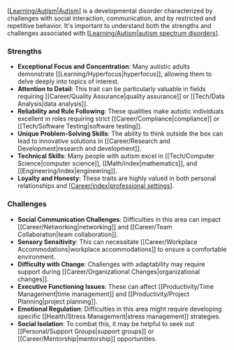 [[Learning/Autism|Autism]] is a developmental disorder characterized by challenges with social interaction, communication, and by restricted and repetitive behavior. It's important to understand both the strengths and challenges associated with [[Learning/Autism|autism spectrum disorders]].

### Strengths

- **Exceptional Focus and Concentration**: Many autistic adults demonstrate [[Learning/Hyperfocus|hyperfocus]], allowing them to delve deeply into topics of interest.
- **Attention to Detail**: This trait can be particularly valuable in fields requiring [[Career/Quality Assurance|quality assurance]] or [[Tech/Data Analysis|data analysis]].
- **Reliability and Rule Following**: These qualities make autistic individuals excellent in roles requiring strict [[Career/Compliance|compliance]] or [[Tech/Software Testing|software testing]].
- **Unique Problem-Solving Skills**: The ability to think outside the box can lead to innovative solutions in [[Career/Research and Development|research and development]].
- **Technical Skills**: Many people with autism excel in [[Tech/Computer Science|computer science]], [[Math/index|mathematics]], and [[Engineering/index|engineering]].
- **Loyalty and Honesty**: These traits are highly valued in both personal relationships and [[Career/index|professional settings]].

### Challenges

- **Social Communication Challenges**: Difficulties in this area can impact [[Career/Networking|networking]] and [[Career/Team Collaboration|team collaboration]].
- **Sensory Sensitivity**: This can necessitate [[Career/Workplace Accommodations|workplace accommodations]] to ensure a comfortable environment.
- **Difficulty with Change**: Challenges with adaptability may require support during [[Career/Organizational Changes|organizational changes]].
- **Executive Functioning Issues**: These can affect [[Productivity/Time Management|time management]] and [[Productivity/Project Planning|project planning]].
- **Emotional Regulation**: Difficulties in this area might require developing specific [[Health/Stress Management|stress management]] strategies.
- **Social Isolation**: To combat this, it may be helpful to seek out [[Personal/Support Groups|support groups]] or [[Career/Mentorship|mentorship]] opportunities.


[//begin]: # "Autogenerated link references for markdown compatibility"
[Learning/Autism|Autism]: Autism.md "Autism"
[Learning/Autism|autism spectrum disorders]: Autism.md "Autism"
[Career/index|professional settings]: ../Career/index.md "Career"
[//end]: # "Autogenerated link references"
